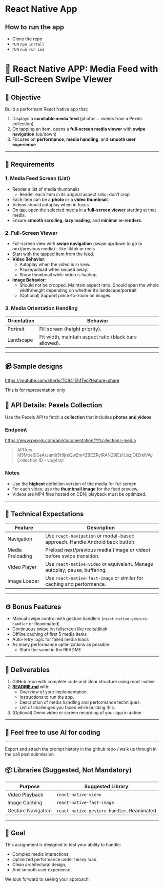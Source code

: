 # React Native App

## How to run the app
- Clone the repo
- run ``` npm install ```
- run ``` num run ios ```


# 📱 React Native APP: Media Feed with Full-Screen Swipe Viewer

## 🎯 Objective

Build a performant React Native app that:

1. Displays a **scrollable media feed** (photos + videos from a Pexels collection)
2. On tapping an item, opens a **full-screen media viewer** with **swipe navigation** (up/down)
3. Focuses on **performance**, **media handling**, and **smooth user experience**

---

## 🧱 Requirements

### 1. Media Feed Screen (List)

- Render a list of media thumbnails
    - Render each item in its original aspect ratio; don’t crop
- Each item can be a **photo** or a **video thumbnail**.
- Videos should autoplay when in focus
- On tap, open the selected media in a **full-screen viewer** starting at that media.
- Ensure **smooth scrolling**, **lazy loading**, and **minimal re-renders**.

### 2. Full-Screen Viewer

- Full-screen view with **swipe navigation** (swipe up/down to go to next/previous media) - like tiktok or reels
- Start with the tapped item from the feed.
- **Video Behavior**:
    - Autoplay when the video is in view.
    - Pause/unload when swiped away.
    - Show thumbnail while video is loading.
- **Image Behavior**:
    - Should not be cropped. Maintain aspect ratio. Should span the whole width/height depending on whether it’s landscape/portrait
    - (Optional) Support pinch-to-zoom on images.

### 3. Media Orientation Handling

| Orientation | Behavior |
| --- | --- |
| Portrait | Fill screen (height priority). |
| Landscape | Fit width, maintain aspect ratio (black bars allowed). |

---

## 📹 Sample designs

https://youtube.com/shorts/TC941EhfTeo?feature=share

This is for representation only

## 💾 API Details: Pexels Collection

Use the Pexels API to fetch a **collection** that includes **photos and videos**.

### Endpoint

https://www.pexels.com/api/documentation/?#collections-media

> API key - M9Moel9GsArJamlr5r9jreQwZm4Z8EZRyIRAN29lEs1UszjOfZrklVAy
Collection ID - vog4mjt
> 

### Notes

- Use the **highest** definition version of the media for full screen
- For each video, use the **thumbnail image** for the feed preview.
- Videos are MP4 files hosted on CDN; playback must be optimized.

---

## 🧪 Technical Expectations

| Feature | Description |
| --- | --- |
| Navigation | Use `react-navigation` or modal-based approach. Handle Android back button. |
| Media Preloading | Preload next/previous media (image or video) before swipe transition. |
| Video Player | Use `react-native-video` or equivalent. Manage autoplay, pause, buffering. |
| Image Loader | Use `react-native-fast-image` or similar for caching and performance. |

---

## ⚙️  Bonus Features

- Manual swipe control with gesture handlers (`react-native-gesture-handler` or Reanimated)
- Continuous swipe on fullscreen like reels/tiktok
- Offline caching of first 5 media items
- Auto-retry logic for failed media loads
- As many performance optimizations as possible
    - State the same in the README

---

## 📄 Deliverables

1. GitHub repo with complete code and clear structure using react-native
2. [**README.md**](http://readme.md/) with:
    - Overview of your implementation.
    - Instructions to run the app.
    - Description of media handling and performance techniques.
    - List of challenges you faced while building this.
3. (Optional) Demo video or screen recording of your app in action.

---

## 🤖 Feel free to use AI for coding

---

Export and attach the prompt history in the github repo / walk us through in the call post submission

## 📦 Libraries (Suggested, Not Mandatory)

| Purpose | Suggested Library |
| --- | --- |
| Video Playback | `react-native-video` |
| Image Caching | `react-native-fast-image` |
| Gesture Navigation | `react-native-gesture-handler`, Reanimated |

---

## 🚀 Goal

This assignment is designed to test your ability to handle:

- Complex media interactions,
- Optimized performance under heavy load,
- Clean architectural design,
- And smooth user experience.

We look forward to seeing your approach!


